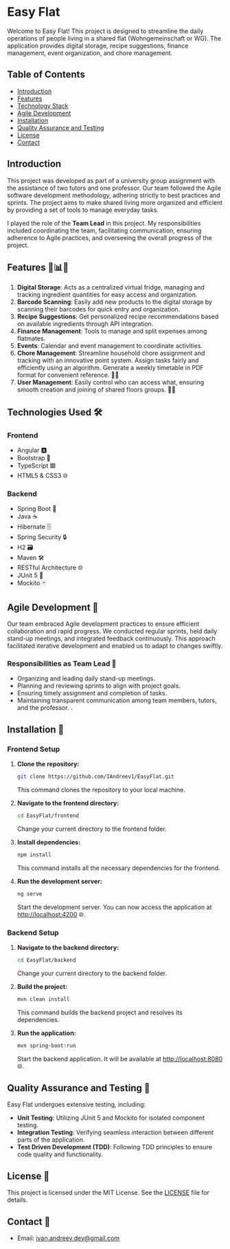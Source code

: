 # Easy Flat

Welcome to Easy Flat! This project is designed to streamline the daily operations of people living in a shared flat (Wohngemeinschaft or WG). The application provides digital storage, recipe suggestions, finance management, event organization, and chore management.

## Table of Contents

- [Introduction](#introduction)
- [Features](#features)
- [Technology Stack](#technology-stack)
- [Agile Development](#agile-development)
- [Installation](#Installation)
- [Quality Assurance and Testing](#Quality-assurance-and-testing)
- [License](#license)
- [Contact](#Contact)

## Introduction

This project was developed as part of a university group assignment with the assistance of two tutors and one professor. Our team followed the Agile software development methodology, adhering strictly to best practices and sprints. The project aims to make shared living more organized and efficient by providing a set of tools to manage everyday tasks.

I played the role of the **Team Lead** in this project. My responsibilities included coordinating the team, facilitating communication, ensuring adherence to Agile practices, and overseeing the overall progress of the project.

## Features 🛒📊📅

1. **Digital Storage**: Acts as a centralized virtual fridge, managing and tracking ingredient quantities for easy access and organization.
2. **Barcode Scanning**: Easily add new products to the digital storage by scanning their barcodes for quick entry and organization.
3. **Recipe Suggestions**: Get personalized recipe recommendations based on available ingredients through API integration.
4. **Finance Management**: Tools to manage and split expenses among flatmates.
5. **Events**: Calendar and event management to coordinate activities.
6. **Chore Management**: Streamline household chore assignment and tracking with an innovative point system. Assign tasks fairly and efficiently using an algorithm. Generate a weekly timetable in PDF format for convenient reference. 🧹📅
7. **User Management**: Easily control who can access what, ensuring smooth creation and joining of shared floors groups. 🔐👥


## Technologies Used 🛠️

### Frontend
- Angular 🅰️
- Bootstrap 📱
- TypeScript 🟦
- HTML5 & CSS3 🌐

### Backend
- Spring Boot 🌱
- Java ☕
- Hibernate 🗄️
- Spring Security 🔒
- H2 🗃️
- Maven 🛠️
- RESTful Architecture 🌐
- JUnit 5 🧪
- Mockito 🃏

## Agile Development 🔄

Our team embraced Agile development practices to ensure efficient collaboration and rapid progress. We conducted regular sprints, held daily stand-up meetings, and integrated feedback continuously. This approach facilitated iterative development and enabled us to adapt to changes swiftly.

### Responsibilities as Team Lead 🚀

- Organizing and leading daily stand-up meetings.
- Planning and reviewing sprints to align with project goals.
- Ensuring timely assignment and completion of tasks.
- Maintaining transparent communication among team members, tutors, and the professor.
.

## Installation 🚀

### Frontend Setup
1. **Clone the repository:**
    ```bash
    git clone https://github.com/IAndreev1/EasyFlat.git
    ```
   This command clones the repository to your local machine.

2. **Navigate to the frontend directory:**
    ```bash
    cd EasyFlat/frontend
    ```
   Change your current directory to the frontend folder.

3. **Install dependencies:**
    ```bash
    npm install
    ```
   This command installs all the necessary dependencies for the frontend.

4. **Run the development server:**
    ```bash
    ng serve
    ```
   Start the development server. You can now access the application at [http://localhost:4200](http://localhost:4200) 🌐.

### Backend Setup
1. **Navigate to the backend directory:**
    ```bash
    cd EasyFlat/backend
    ```
   Change your current directory to the backend folder.


3. **Build the project:**
    ```bash
    mvn clean install
    ```
   This command builds the backend project and resolves its dependencies.

4. **Run the application:**
    ```bash
    mvn spring-boot:run
    ```
   Start the backend application. It will be available at [http://localhost:8080](http://localhost:8080) 🌐.

## Quality Assurance and Testing 🧪

Easy Flat undergoes extensive testing, including:

- **Unit Testing**: Utilizing JUnit 5 and Mockito for isolated component testing.
- **Integration Testing**: Verifying seamless interaction between different parts of the application.
- **Test Driven Development (TDD)**: Following TDD principles to ensure code quality and functionality.

## License 📄
This project is licensed under the MIT License. See the [LICENSE](LICENSE) file for details.

## Contact 📧
- Email: [ivan.andreev.dev@gmail.com](mailto:ivan.andreev.dev@gmail.com)


